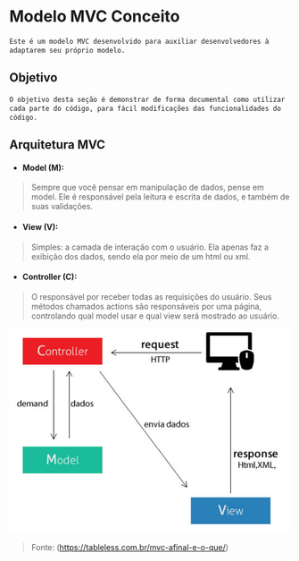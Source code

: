 # Modelo MVC Conceito
~~~~
Este é um modelo MVC desenvolvido para auxiliar desenvolvedores à adaptarem seu próprio modelo.
~~~~
## Objetivo
~~~~
O objetivo desta seção é demonstrar de forma documental como utilizar cada parte do código, para fácil modificações das funcionalidades do código.
~~~~
## Arquitetura MVC

- #### Model (M): 
> Sempre que você pensar em manipulação de dados, pense em model. Ele é responsável pela leitura e escrita de dados, e também de suas validações.
- #### View (V): 
> Simples: a camada de interação com o usuário. Ela apenas faz a  exibição dos dados, sendo ela por meio de um html ou xml.
- #### Controller (C): 
> O responsável por receber todas as requisições do usuário. Seus métodos chamados actions são responsáveis por uma página, controlando qual model usar e qual view será mostrado ao usuário.

![Exemplo comunicação MVC](https://raw.githubusercontent.com/diegoeis/tableless-static-images/master/2015/02/laravel-introducao.jpg)
> Fonte: (https://tableless.com.br/mvc-afinal-e-o-que/)
